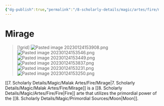 ```yaml
---
{"dg-publish":true,"permalink":"/8-scholarly-details/magic/artes/fire/mirage/","noteIcon":""}
---
```


# Mirage

>[!grid]
>![Pasted image 20230124153908.png](/img/user/x.%20Assets/Attachments/Pasted%20image%2020230124153908.png)
>![Pasted image 20230124153546.png](/img/user/x.%20Assets/Attachments/Pasted%20image%2020230124153546.png)
>![Pasted image 20230124153449.png](/img/user/x.%20Assets/Attachments/Pasted%20image%2020230124153449.png)
>![Pasted image 20230124153837.png](/img/user/x.%20Assets/Attachments/Pasted%20image%2020230124153837.png)
>![Pasted image 20230124153231.png](/img/user/x.%20Assets/Attachments/Pasted%20image%2020230124153231.png)
>![Pasted image 20230124153250.png](/img/user/x.%20Assets/Attachments/Pasted%20image%2020230124153250.png)

[[7. Scholarly Details/Magic/Malak Artes/Fire/Mirage\|7. Scholarly Details/Magic/Malak Artes/Fire/Mirage]] is a [[8. Scholarly Details/Magic/Artes/Fire/Fire\|Fire]] arte that utilizes the primordial power of the [[8. Scholarly Details/Magic/Primordial Sources/Moon\|Moon]]. 